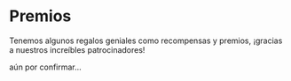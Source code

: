 # Premios

Tenemos algunos regalos geniales como recompensas y premios, ¡gracias a nuestros increíbles patrocinadores!

aún por confirmar...